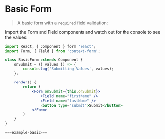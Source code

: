 # Basic Form

> A basic form with a `required` field validation:

Import the Form and Field components and watch out for the console to see the values:

```jsx
import React, { Component } form 'react';
import Form, { Field } from 'context-form';

class BasicForm extends Component {
    onSubmit = ({ values }) => {
        console.log('Submitting Values', values);
    };

    render() {
        return (
            <Form onSubmit={this.onSubmit}>
                <Field name="firstName" />
                <Field name="lastName" />
                <button type="submit">Submit</button>
            </Form>
        )
    }
}
```

```jsx
===example-basic===
```

